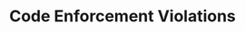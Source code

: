 ---
schema: default
title: Code Enforcement Violations
organization: Development Services
notes: "Code Enforcement Violations as provided by Development Services Department's\r\n <a href=\"https://www.sandiego.gov/development-services/opendsd\" target=\"_blank\">OpenDSD</a>.\r\n\r\nFor more information and to be able to search code enforcement cases, please visit \r\n<a href=\"https://www.sandiego.gov/development-services/opendsd\" target=\"_blank\">OpenDSD</a>.\r\n\r\nTo download a zipped XML please see <a href=\"https://www.sandiego.gov/development-services/opendsd/codenforcement\" target=\"_blank\"> OpenDSD's Code Enforcement Activity Reports</a>.\r\n\r\nAlternatively, you can use DSD's <a href=\"https://www.sandiego.gov/development-services/opendsd/developers\" target=\"_blank\">API</a> directly.\r\n\r\nTo learn more about the process, please see:\r\n<ul>\r\n<li><a href=\"https://www.sandiego.gov/development-services/opendsd/codeenfreports\" target=\"_blank\">Code Enforcement Reports</a></li>\r\n</ul>"
resources:
  - name: Code Enforcement Cases  (past 6 months)
    url: 'https://datasd-prod.s3.amazonaws.com/dsd/mappedcedcases6months_datasd.csv'
    format: csv
  - name: Code Enforcement Cases with Complaints (past 6 months)
    url: >-
      https://datasd-prod.s3.amazonaws.com/dsd/mappedcedcases6months_complaints_datasd.csv
    format: csv
  - name: Code Enforcement Cases (past 3 years)
    url: 'https://datasd-prod.s3.amazonaws.com/dsd/mappedcedcases3years_datasd.csv'
    format: csv
  - name: Code Enforcement Cases with Complaints (past 3 years)
    url: >-
      https://datasd-prod.s3.amazonaws.com/dsd/mappedcedcases3years_complaints_datasd.csv
    format: csv
  - name: Code Enforcement Dictionary
    url: >-
      https://datasd-prod.s3.amazonaws.com/dsd/code_enforcement_dictionary_datasd.csv
    format: csv
  - name: Complaint Type Codes
    url: 'https://datasd-prod.s3.amazonaws.com/dsd/complaint_types_datasd.csv'
    format: csv
  - name: Code Enforcement Remedies
    url: 'https://datasd-prod.s3.amazonaws.com/dsd/code_enf_remedies_datasd.csv'
    format: csv
date_issued: '2017-02-10'
date_modified: '2017-02-10'
license: 'http://www.opendefinition.org/licenses/odc-pddl'
category:
  - Economy and Community
maintainer: City of San Diego
maintainer_email: data@sandiego.gov
---